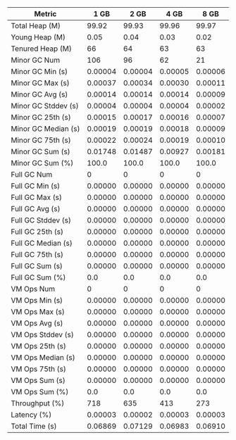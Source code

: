 | Metric | 1 GB | 2 GB | 4 GB | 8 GB |
|------|----|----|----|----|
| Total Heap (M) | 99.92 | 99.93 | 99.96 | 99.97 |
| Young Heap (M) | 0.05 | 0.04 | 0.03 | 0.02 |
| Tenured Heap (M) | 66 | 64 | 63 | 63 |
| Minor GC Num | 106 | 96 | 62 | 21 |
| Minor GC Min (s) | 0.00004 | 0.00004 | 0.00005 | 0.00006 |
| Minor GC Max (s) | 0.00037 | 0.00034 | 0.00030 | 0.00011 |
| Minor GC Avg (s) | 0.00014 | 0.00014 | 0.00014 | 0.00009 |
| Minor GC Stddev (s) | 0.00004 | 0.00004 | 0.00004 | 0.00002 |
| Minor GC 25th (s) | 0.00015 | 0.00017 | 0.00016 | 0.00007 |
| Minor GC Median (s) | 0.00019 | 0.00019 | 0.00018 | 0.00009 |
| Minor GC 75th (s) | 0.00022 | 0.00024 | 0.00019 | 0.00010 |
| Minor GC Sum (s) | 0.01748 | 0.01487 | 0.00927 | 0.00181 |
| Minor GC Sum (%) | 100.0 | 100.0 | 100.0 | 100.0 |
| Full GC Num | 0 | 0 | 0 | 0 |
| Full GC Min (s) | 0.00000 | 0.00000 | 0.00000 | 0.00000 |
| Full GC Max (s) | 0.00000 | 0.00000 | 0.00000 | 0.00000 |
| Full GC Avg (s) | 0.00000 | 0.00000 | 0.00000 | 0.00000 |
| Full GC Stddev (s) | 0.00000 | 0.00000 | 0.00000 | 0.00000 |
| Full GC 25th (s) | 0.00000 | 0.00000 | 0.00000 | 0.00000 |
| Full GC Median (s) | 0.00000 | 0.00000 | 0.00000 | 0.00000 |
| Full GC 75th (s) | 0.00000 | 0.00000 | 0.00000 | 0.00000 |
| Full GC Sum (s) | 0.00000 | 0.00000 | 0.00000 | 0.00000 |
| Full GC Sum (%) | 0.0 | 0.0 | 0.0 | 0.0 |
| VM Ops Num | 0 | 0 | 0 | 0 |
| VM Ops Min (s) | 0.00000 | 0.00000 | 0.00000 | 0.00000 |
| VM Ops Max (s) | 0.00000 | 0.00000 | 0.00000 | 0.00000 |
| VM Ops Avg (s) | 0.00000 | 0.00000 | 0.00000 | 0.00000 |
| VM Ops Stddev (s) | 0.00000 | 0.00000 | 0.00000 | 0.00000 |
| VM Ops 25th (s) | 0.00000 | 0.00000 | 0.00000 | 0.00000 |
| VM Ops Median (s) | 0.00000 | 0.00000 | 0.00000 | 0.00000 |
| VM Ops 75th (s) | 0.00000 | 0.00000 | 0.00000 | 0.00000 |
| VM Ops Sum (s) | 0.00000 | 0.00000 | 0.00000 | 0.00000 |
| VM Ops Sum (%) | 0.0 | 0.0 | 0.0 | 0.0 |
| Throughput (%) | 718 | 635 | 413 | 273 |
| Latency (%) | 0.00003 | 0.00002 | 0.00003 | 0.00003 |
| Total Time (s) | 0.06869 | 0.07129 | 0.06983 | 0.06910 |
